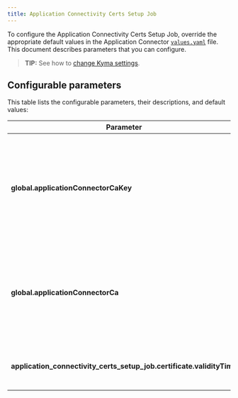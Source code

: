 ```yaml
---
title: Application Connectivity Certs Setup Job
---
```


To configure the Application Connectivity Certs Setup Job, override the appropriate default values in the Application Connector [`values.yaml`](https://github.com/kyma-project/kyma/blob/main/resources/application-connector/values.yaml) file. This document describes parameters that you can configure.

>**TIP:** See how to [change Kyma settings](../../04-operation-guides/operations/04-change-kyma-config-values.md).

## Configurable parameters

This table lists the configurable parameters, their descriptions, and default values:

| Parameter | Description | Default value |
|-----------|-------------|---------------|
| **global.applicationConnectorCaKey** | Specifies the base64-encoded private key for Application Connector. If you don't provide it, the private key is generated automatically. | autogenerated |
| **global.applicationConnectorCa** | Specifies the base64-encoded certificate for Application Connector. If you don't provide it, the certificate is generated automatically. | autogenerated |
| **application_connectivity_certs_setup_job.certificate.validityTime** | Specifies how long the generated certificate is valid. | `92d` | 
